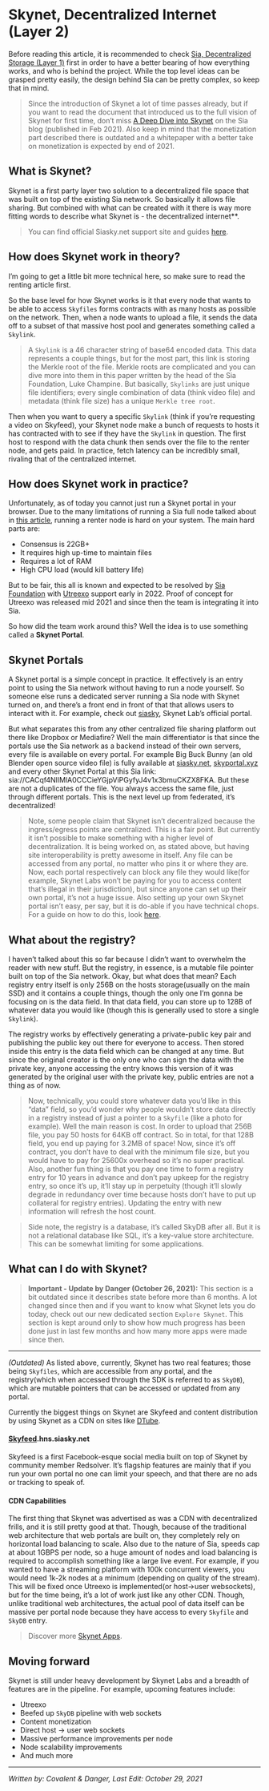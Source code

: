 # Skynet, Decentralized Internet (Layer 2)
Before reading this article, it is recommended to check [Sia, Decentralized Storage (Layer 1)](/how-does-it-work/sia-layer-1.html) first in order to have a better bearing of how everything works, and who is behind the project. While the top level ideas can be grasped pretty easily, the design behind Sia can be pretty complex, so keep that in mind.

>Since the introduction of Skynet a lot of time passes already, but if you want to read the document that introduced us to the full vision of Skynet for first time, don’t miss <a href="https://blog.sia.tech/a-deep-dive-into-skynet-a0fa037feea" target="_blank" rel="noopener noreferrer">A Deep Dive into Skynet</a> on the Sia blog (published in Feb 2021). Also keep in mind that the monetization part described there is outdated and a whitepaper with a better take on monetization is expected by end of 2021.

## What is Skynet?
Skynet is a first party layer two solution to a decentralized file space that was built on top of the existing Sia network. So basically it allows file sharing. But combined with what can be created with it there is way more fitting words to describe what Skynet is - the decentralized internet**.

> You can find official Siasky.net support site and guides <a href="https://support.siasky.net" target="_blank" rel="noopener noreferrer">here</a>.

## How does Skynet work in theory?
I’m going to get a little bit more technical here, so make sure to read the renting article first.

So the base level for how Skynet works is it that every node that wants to be able to access `Skyfiles` forms contracts with as many hosts as possible on the network. Then, when a node wants to upload a file, it sends the data off to a subset of that massive host pool and generates something called a `Skylink`.

>A `Skylink` is a 46 character string of base64 encoded data. This data represents a couple things, but for the most part, this link is storing the Merkle root of the file. Merkle roots are complicated and you can dive more into them in this paper written by the head of the Sia Foundation, Luke Champine. But basically, `Skylinks` are just unique file identifiers; every single combination of data (think video file) and metadata (think file size) has a unique `Merkle tree root`.

Then when you want to query a specific `Skylink` (think if you’re requesting a video on Skyfeed), your Skynet node make a bunch of requests to hosts it has contracted with to see if they have the `Skylink` in question. The first host to respond with the data chunk then sends over the file to the renter node, and gets paid. In practice, fetch latency can be incredibly small, rivaling that of the centralized internet.

## How does Skynet work in practice?
Unfortunately, as of today you cannot just run a Skynet portal in your browser. Due to the many limitations of running a Sia full node talked about in [this article](/private-backups-with-sia/introduction-to-renting.html), running a renter node is hard on your system. The main hard parts are:

- Consensus is 22GB+
- It requires high up-time to maintain files
- Requires a lot of RAM
- High CPU load (would kill battery life)

But to be fair, this all is known and expected to be resolved by [Sia Foundation](/how-does-it-work/sia-guides/foundation.html) with <a href="https://forum.sia.tech/t/core-development-utreexo/54/14" target="_blank" rel="noopener noreferrer">Utreexo</a> support early in 2022. Proof of concept for Utreexo was released mid 2021 and since then the team is integrating it into Sia.

So how did the team work around this? Well the idea is to use something called a **Skynet Portal**.

## Skynet Portals
A Skynet portal is a simple concept in practice. It effectively is an entry point to using the Sia network without having to run a node yourself. So someone else runs a dedicated server running a Sia node with Skynet turned on, and there’s a front end in front of that that allows users to interact with it. For example, check out <a href="https://siasky.net" target="_blank" rel="noopener noreferrer">siasky</a>, Skynet Lab’s official portal.

But what separates this from any other centralized file sharing platform out there like Dropbox or Mediafire? Well the main differentiator is that since the portals use the Sia network as a backend instead of their own servers, every file is available on every portal. For example Big Buck Bunny (an old Blender open source video file) is fully available at <a href="https://siasky.net/CACqf4NlIMlA0CCCieYGjpViPGyfyJ4v1x3bmuCKZX8FKA" target="_blank" rel="noopener noreferrer">siasky.net</a>, <a href="https://skyportal.xyz/CACqf4NlIMlA0CCCieYGjpViPGyfyJ4v1x3bmuCKZX8FKA" target="_blank" rel="noopener noreferrer">skyportal.xyz</a> and every other Skynet Portal at this Sia link: sia://CACqf4NlIMlA0CCCieYGjpViPGyfyJ4v1x3bmuCKZX8FKA. But these are not a duplicates of the file. You always access the same file, just through different portals. This is the next level up from federated, it’s decentralized!

>Note, some people claim that Skynet isn’t decentralized because the ingress/egress points are centralized. This is a fair point. But currently it isn’t possible to make something with a higher level of decentralization. It is being worked on, as stated above, but having site interoperability is pretty awesome in itself. Any file can be accessed from any portal, no matter who pins it or where they are. Now, each portal respectively can block any file they would like(for example, Skynet Labs won’t be paying for you to access content that’s illegal in their jurisdiction), but since anyone can set up their own portal, it’s not a huge issue. Also setting up your own Skynet portal isn’t easy, per say, but it is do-able if you have technical chops. For a guide on how to do this, look <a href="https://github.com/NebulousLabs/skynet-webportal/tree/master/setup-scripts" target="_blank" rel="noopener noreferrer">here</a>.

## What about the registry?
I haven’t talked about this so far because I didn’t want to overwhelm the reader with new stuff. But the registry, in essence, is a mutable file pointer built on top of the Sia network. Okay, but what does that mean? Each registry entry itself is only 256B on the hosts storage(usually on the main SSD) and it contains a couple things, though the only one I’m gonna be focusing on is the data field. In that data field, you can store up to 128B of whatever data you would like (though this is generally used to store a single `Skylink`).

The registry works by effectively generating a private-public key pair and publishing the public key out there for everyone to access. Then stored inside this entry is the data field which can be changed at any time. But since the original creator is the only one who can sign the data with the private key, anyone accessing the entry knows this version of it was generated by the original user with the private key, public entries are not a thing as of now.

>Now, technically, you could store whatever data you’d like in this “data” field, so you’d wonder why people wouldn’t store data directly in a registry instead of just a pointer to a `Skyfile` (like a photo for example). Well the main reason is cost. In order to upload that 256B file, you pay 50 hosts for 64KB off contract. So in total, for that 128B field, you end up paying for 3.2MB of space! Now, since it’s off contract, you don’t have to deal with the minimum file size, but you would have to pay for 25600x overhead so it’s no super practical. Also, another fun thing is that you pay one time to form a registry entry for 10 years in advance and don’t pay upkeep for the registry entry, so once it’s up, it’ll stay up in perpetuity (though it’ll slowly degrade in redundancy over time because hosts don’t have to put up collateral for registry entries). Updating the entry with new information will refresh the host count.

>Side note, the registry is a database, it’s called SkyDB after all. But it is not a relational database like SQL, it’s a key-value store architecture. This can be somewhat limiting for some applications.

## What can I do with Skynet?

> **Important - Update by Danger (October 26, 2021):**  This section is a bit outdated since it describes state before more than 6 months. A lot changed since then and if you want to know what Skynet lets you do today, check out our new dedicated section `Explore Skynet`. This section is kept around only to show how much progress has been done just in last few months and how many more apps were made since then.

---

*(Outdated)* As listed above, currently, Skynet has two real features; those being `Skyfiles`, which are accessible from any portal, and the registry(which when accessed through the SDK is referred to as `SkyDB`), which are mutable pointers that can be accessed or updated from any portal.

Currently the biggest things on Skynet are Skyfeed and content distribution by using Skynet as a CDN on sites like <a href="https://d.tube/" target="_blank" rel="noopener noreferrer">DTube</a>.

#### <a href="https://skyfeed.hns.siasky.net" target="_blank" rel="noopener noreferrer">Skyfeed</a>.hns.siasky.net
Skyfeed is a first Facebook-esque social media built on top of Skynet by community member Redsolver. It’s flagship features are mainly that if you run your own portal no one can limit your speech, and that there are no ads or tracking to speak of.

#### CDN Capabilities
The first thing that Skynet was advertised as was a CDN with decentralized frills, and it is still pretty good at that. Though, because of the traditional web architecture that web portals are built on, they completely rely on horizontal load balancing to scale. Also due to the nature of Sia, speeds cap at about 1GBPS per node, so a huge amount of nodes and load balancing is required to accomplish something like a large live event. For example, if you wanted to have a streaming platform with 100k concurrent viewers, you would need 1k-2k nodes at a minimum (depending on quality of the stream). This will be fixed once Utreexo is implemented(or host→user websockets), but for the time being, it’s a lot of work just like any other CDN. Though, unlike traditional web architectures, the actual pool of data itself can be massive per portal node because they have access to every `Skyfile` and `SkyDB` entry.

>Discover more [Skynet Apps](/explore-skynet/4-popular-apps.html).

## Moving forward
Skynet is still under heavy development by Skynet Labs and a breadth of features are in the pipeline. For example, upcoming features include:

- Utreexo
- Beefed up `SkyDB` pipeline with web sockets
- Content monetization
- Direct host → user web sockets
- Massive performance improvements per node
- Node scalability improvements
- And much more

---
*Written by: Covalent & Danger, Last Edit: October 29, 2021*
